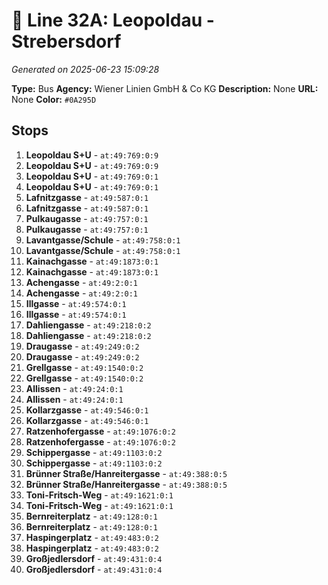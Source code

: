 # 🚌 Line 32A: Leopoldau - Strebersdorf

*Generated on 2025-06-23 15:09:28*

**Type:** Bus
**Agency:** Wiener Linien GmbH & Co KG
**Description:** None
**URL:** None
**Color:** `#0A295D`

## Stops

1. **Leopoldau S+U** - `at:49:769:0:9`
2. **Leopoldau S+U** - `at:49:769:0:9`
3. **Leopoldau S+U** - `at:49:769:0:1`
4. **Leopoldau S+U** - `at:49:769:0:1`
5. **Lafnitzgasse** - `at:49:587:0:1`
6. **Lafnitzgasse** - `at:49:587:0:1`
7. **Pulkaugasse** - `at:49:757:0:1`
8. **Pulkaugasse** - `at:49:757:0:1`
9. **Lavantgasse/Schule** - `at:49:758:0:1`
10. **Lavantgasse/Schule** - `at:49:758:0:1`
11. **Kainachgasse** - `at:49:1873:0:1`
12. **Kainachgasse** - `at:49:1873:0:1`
13. **Achengasse** - `at:49:2:0:1`
14. **Achengasse** - `at:49:2:0:1`
15. **Illgasse** - `at:49:574:0:1`
16. **Illgasse** - `at:49:574:0:1`
17. **Dahliengasse** - `at:49:218:0:2`
18. **Dahliengasse** - `at:49:218:0:2`
19. **Draugasse** - `at:49:249:0:2`
20. **Draugasse** - `at:49:249:0:2`
21. **Grellgasse** - `at:49:1540:0:2`
22. **Grellgasse** - `at:49:1540:0:2`
23. **Allissen** - `at:49:24:0:1`
24. **Allissen** - `at:49:24:0:1`
25. **Kollarzgasse** - `at:49:546:0:1`
26. **Kollarzgasse** - `at:49:546:0:1`
27. **Ratzenhofergasse** - `at:49:1076:0:2`
28. **Ratzenhofergasse** - `at:49:1076:0:2`
29. **Schippergasse** - `at:49:1103:0:2`
30. **Schippergasse** - `at:49:1103:0:2`
31. **Brünner Straße/Hanreitergasse** - `at:49:388:0:5`
32. **Brünner Straße/Hanreitergasse** - `at:49:388:0:5`
33. **Toni-Fritsch-Weg** - `at:49:1621:0:1`
34. **Toni-Fritsch-Weg** - `at:49:1621:0:1`
35. **Bernreiterplatz** - `at:49:128:0:1`
36. **Bernreiterplatz** - `at:49:128:0:1`
37. **Haspingerplatz** - `at:49:483:0:2`
38. **Haspingerplatz** - `at:49:483:0:2`
39. **Großjedlersdorf** - `at:49:431:0:4`
40. **Großjedlersdorf** - `at:49:431:0:4`